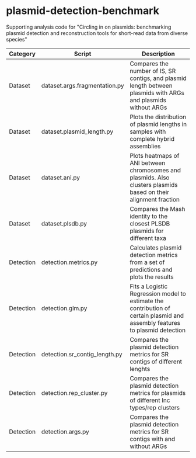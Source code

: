 # plasmid-detection-benchmark
Supporting analysis code for "Circling in on plasmids: benchmarking plasmid detection and reconstruction tools for short-read data from diverse species"

| Category | Script  | Description |
| -------- | ------- | ----------- |
| Dataset  | dataset.args.fragmentation.py | Compares the number of IS, SR contigs, and plasmid length between plasmids with ARGs and plasmids without ARGs |
| Dataset  | dataset.plasmid_length.py | Plots the distribution of plasmid lengths in samples with complete hybrid assemblies |
| Dataset  | dataset.ani.py | Plots heatmaps of ANI between chromosomes and plasmids. Also clusters plasmids based on their alignment fraction |
| Dataset  | dataset.plsdb.py | Compares the Mash identity to the closest PLSDB plasmids for different taxa |
| Detection  | detection.metrics.py | Calculates plasmid detection metrics from a set of predictions and plots the results |
| Detection  | detection.glm.py | Fits a Logistic Regression model to estimate the contribution of certain plasmid and assembly features to plasmid detection |
| Detection  | detection.sr_contig_length.py | Compares the plasmid detection metrics for SR contigs of different lenghts |
| Detection  | detection.rep_cluster.py | Compares the plasmid detection metrics for plasmids of different Inc types/rep clusters |
| Detection  | detection.args.py | Compares the plasmid detection metrics for SR contigs with and without ARGs |